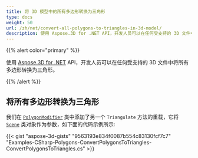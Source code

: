 ```yaml
---
title: 将 3D 模型中的所有多边形转换为三角形
type: docs
weight: 50
url: /zh/net/convert-all-polygons-to-triangles-in-3d-model/
description: 使用 Aspose.3D for .NET API，开发人员可以在任何受支持的 3D 文件中将所有多边形转换为三角形。
---
```

{{% alert color="primary" %}}

使用 [Aspose.3D for .NET](http://products.aspose.com/3d/net) API，开发人员可以在任何受支持的 3D 文件中将所有多边形转换为三角形。

{{% /alert %}}
##  **将所有多边形转换为三角形**
我们在 [`PolygonModifier`](https://reference.aspose.com/3d/net/aspose.threed.entities/polygonmodifier) 类中添加了另一个 `Triangulate` 方法的重载，它将 [`Scene`](https://reference.aspose.com/3d/net/aspose.threed/scene) 类对象作为参数，如下面的代码示例所示:

{{< gist "aspose-3d-gists" "9563193e834f0087b554c83130fcf7c7" "Examples-CSharp-Polygons-ConvertPolygonsToTriangles-ConvertPolygonsToTriangles.cs" >}}
